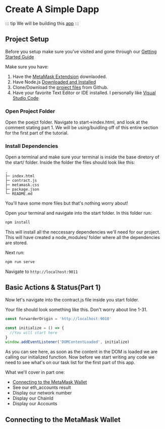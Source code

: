 # Create A Simple Dapp
::: tip 
We will be building this [app](https://metamask.github.io/test-dapp/)
:::

## Project Setup
Before you setup make sure you've visited and gone through our [Getting Started Guide](http://localhost:8080/guide/getting-started.html#getting-started)

Make sure you have:
1. Have the [MetaMask Extendsion](https://metamask.io/download.html) downlaoded.
2. Have Node.js [Downloaded and Installed](https://nodejs.org/)
3. Clone/Download the [project files](https://github.com/BboyAkers/simple-dapp-tutorial) from Github.
4. Have your favorite Text Editor or IDE installed. I personally like [Visual Studio Code](https://code.visualstudio.com/)

### Open Project Folder
Open the poejct folder. Navigate to start->index.html, and look at the comment stating part 1. We will be using/buidling off of this entire section for the first part of the tutorial.


### Install Dependencies
Open a terminal and make sure your terminal is inside the base diretory of the start/ folder. Inside the folder the files should look like this:

```
.
├─ index.html
├─ contract.js
├─ metamask.css
├─ package.json
└─ README.md
```
You'll have some more files but that's nothing worry about!

Open your terminal and navigate into the start folder. In this folder run:
``` bash
npm install
```
This will install all the neccessary dependencies we'll need for our project. This will have created a node_modules/ folder where all the dependencies are stored.

Next run:
``` bash
npm run serve
```

Navigate to `http://localhost:9011`

## Basic Actions & Status(Part 1)

Now let's navigate into the contract.js file inside you start folder.

Your file should look something like this. Don't worry about line 1-31.

``` javascript
const forwarderOrigin = 'http://localhost:9010'

const initialize = () => {
  //You will start here 
}
window.addEventListener('DOMContentLoaded', initialize)
```

As you can see here, as soon as the content in the DOM is loaded we are calling our initialized function. Now before we start writing any code we need to see what's on our task list for the first part of this app.

What we'll cover in part one:
  
- [Connecting to the MetaMask Wallet](/guide/create-dapp.html#connecting-to-the-metamask-wallet)
- See our eth_accounts result
- Display our network number
- Display our ChainId
- Display our Accounts


## Connecting to the MetaMask Wallet